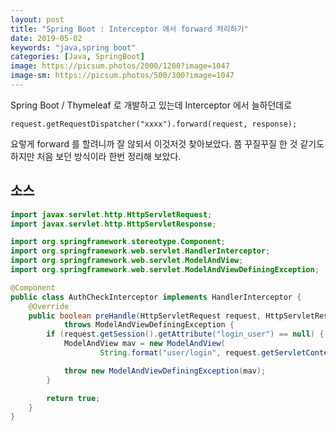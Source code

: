 ```yaml
---
layout: post
title: "Spring Boot : Interceptor 에서 forward 처리하기"
date: 2019-05-02
keywords: "java,spring boot"
categories: [Java, SpringBoot]
image: https://picsum.photos/2000/1200?image=1047
image-sm: https://picsum.photos/500/300?image=1047
---
```


Spring Boot / Thymeleaf 로 개발하고 있는데 Interceptor 에서 늘하던데로

    request.getRequestDispatcher("xxxx").forward(request, response);

요렇게 forward 를 할려니까 잘 않되서 이것저것 찾아보았다. 쫌 꾸질꾸질 한 것 같기도 하지만 처음 보던 방식이라 한번 정리해 보았다.

## 소스

```java
import javax.servlet.http.HttpServletRequest;
import javax.servlet.http.HttpServletResponse;

import org.springframework.stereotype.Component;
import org.springframework.web.servlet.HandlerInterceptor;
import org.springframework.web.servlet.ModelAndView;
import org.springframework.web.servlet.ModelAndViewDefiningException;

@Component
public class AuthCheckInterceptor implements HandlerInterceptor {
    @Override
    public boolean preHandle(HttpServletRequest request, HttpServletResponse response, Object handler)
            throws ModelAndViewDefiningException {
        if (request.getSession().getAttribute("login_user") == null) {
            ModelAndView mav = new ModelAndView(
                    String.format("user/login", request.getServletContext().getContextPath()));

            throw new ModelAndViewDefiningException(mav);
        }

        return true;
    }
}
```
